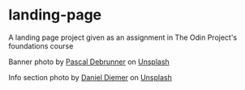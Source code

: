 # landing-page
A landing page project given as an assignment in The Odin Project's foundations course <br>

Banner photo by <a href="https://unsplash.com/@debrupas?utm_source=unsplash&utm_medium=referral&utm_content=creditCopyText">Pascal Debrunner</a> on <a href="https://unsplash.com/photos/i2VjsIrKLtY?utm_source=unsplash&utm_medium=referral&utm_content=creditCopyText">Unsplash</a> <br>

Info section photo by <a href="https://unsplash.com/@diemerdaniel?utm_source=unsplash&utm_medium=referral&utm_content=creditCopyText">Daniel Diemer</a> on <a href="https://unsplash.com/photos/RmdDskFHWd0?utm_source=unsplash&utm_medium=referral&utm_content=creditCopyText">Unsplash</a>

